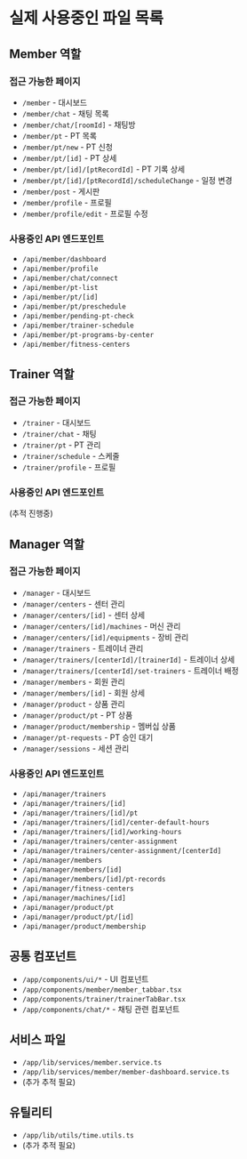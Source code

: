 # 실제 사용중인 파일 목록

## Member 역할

### 접근 가능한 페이지
- `/member` - 대시보드
- `/member/chat` - 채팅 목록
- `/member/chat/[roomId]` - 채팅방
- `/member/pt` - PT 목록
- `/member/pt/new` - PT 신청
- `/member/pt/[id]` - PT 상세
- `/member/pt/[id]/[ptRecordId]` - PT 기록 상세
- `/member/pt/[id]/[ptRecordId]/scheduleChange` - 일정 변경
- `/member/post` - 게시판
- `/member/profile` - 프로필
- `/member/profile/edit` - 프로필 수정

### 사용중인 API 엔드포인트
- `/api/member/dashboard`
- `/api/member/profile`
- `/api/member/chat/connect`
- `/api/member/pt-list`
- `/api/member/pt/[id]`
- `/api/member/pt/preschedule`
- `/api/member/pending-pt-check`
- `/api/member/trainer-schedule`
- `/api/member/pt-programs-by-center`
- `/api/member/fitness-centers`

## Trainer 역할

### 접근 가능한 페이지
- `/trainer` - 대시보드
- `/trainer/chat` - 채팅
- `/trainer/pt` - PT 관리
- `/trainer/schedule` - 스케줄
- `/trainer/profile` - 프로필

### 사용중인 API 엔드포인트
(추적 진행중)

## Manager 역할

### 접근 가능한 페이지
- `/manager` - 대시보드
- `/manager/centers` - 센터 관리
- `/manager/centers/[id]` - 센터 상세
- `/manager/centers/[id]/machines` - 머신 관리
- `/manager/centers/[id]/equipments` - 장비 관리
- `/manager/trainers` - 트레이너 관리
- `/manager/trainers/[centerId]/[trainerId]` - 트레이너 상세
- `/manager/trainers/[centerId]/set-trainers` - 트레이너 배정
- `/manager/members` - 회원 관리
- `/manager/members/[id]` - 회원 상세
- `/manager/product` - 상품 관리
- `/manager/product/pt` - PT 상품
- `/manager/product/membership` - 멤버십 상품
- `/manager/pt-requests` - PT 승인 대기
- `/manager/sessions` - 세션 관리

### 사용중인 API 엔드포인트
- `/api/manager/trainers`
- `/api/manager/trainers/[id]`
- `/api/manager/trainers/[id]/pt`
- `/api/manager/trainers/[id]/center-default-hours`
- `/api/manager/trainers/[id]/working-hours`
- `/api/manager/trainers/center-assignment`
- `/api/manager/trainers/center-assignment/[centerId]`
- `/api/manager/members`
- `/api/manager/members/[id]`
- `/api/manager/members/[id]/pt-records`
- `/api/manager/fitness-centers`
- `/api/manager/machines/[id]`
- `/api/manager/product/pt`
- `/api/manager/product/pt/[id]`
- `/api/manager/product/membership`

## 공통 컴포넌트
- `/app/components/ui/*` - UI 컴포넌트
- `/app/components/member/member_tabbar.tsx`
- `/app/components/trainer/trainerTabBar.tsx`
- `/app/components/chat/*` - 채팅 관련 컴포넌트

## 서비스 파일
- `/app/lib/services/member.service.ts`
- `/app/lib/services/member/member-dashboard.service.ts`
- (추가 추적 필요)

## 유틸리티
- `/app/lib/utils/time.utils.ts`
- (추가 추적 필요)